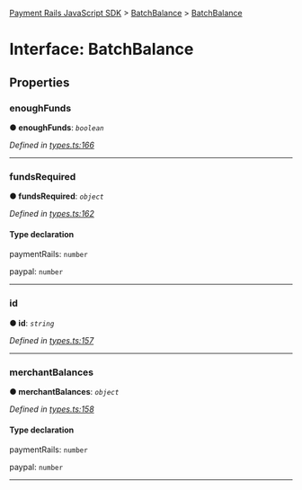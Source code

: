 [Payment Rails JavaScript SDK](../README.md) > [BatchBalance](../modules/batchbalance.md) > [BatchBalance](../interfaces/batchbalance.batchbalance-1.md)



# Interface: BatchBalance


## Properties
<a id="enoughfunds"></a>

###  enoughFunds

**●  enoughFunds**:  *`boolean`* 

*Defined in [types.ts:166](https://github.com/PaymentRails/javascript-sdk/blob/d7f3cdf/lib/types.ts#L166)*





___

<a id="fundsrequired"></a>

###  fundsRequired

**●  fundsRequired**:  *`object`* 

*Defined in [types.ts:162](https://github.com/PaymentRails/javascript-sdk/blob/d7f3cdf/lib/types.ts#L162)*


#### Type declaration




 paymentRails: `number`






 paypal: `number`







___

<a id="id"></a>

###  id

**●  id**:  *`string`* 

*Defined in [types.ts:157](https://github.com/PaymentRails/javascript-sdk/blob/d7f3cdf/lib/types.ts#L157)*





___

<a id="merchantbalances"></a>

###  merchantBalances

**●  merchantBalances**:  *`object`* 

*Defined in [types.ts:158](https://github.com/PaymentRails/javascript-sdk/blob/d7f3cdf/lib/types.ts#L158)*


#### Type declaration




 paymentRails: `number`






 paypal: `number`







___


